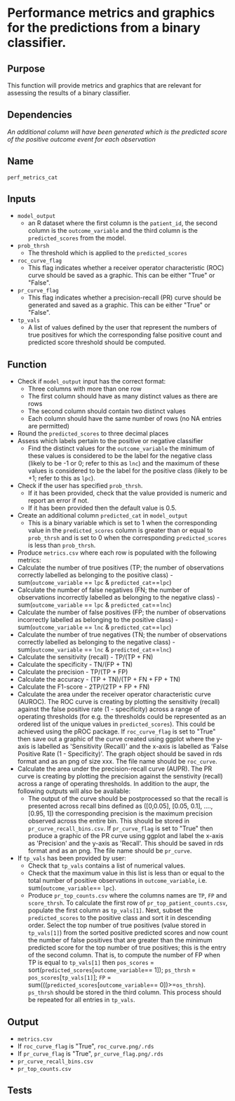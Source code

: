 # Performance metrics and graphics for the predictions from a binary classifier.

## Purpose
This function will provide metrics and graphics that are relevant for assessing the results of a binary classifier.

## Dependencies
_An additional column will have been generated which is the predicted score of the positive outcome event for each observation_

## Name
`perf_metrics_cat`

## Inputs
* `model_output`
  * an R dataset where the first column is the `patient_id`, the second column is the `outcome_variable` and the third column is the `predicted_scores` from the model.
* `prob_thrsh`
  * The threshold which is applied to the `predicted_scores`
* `roc_curve_flag`
  * This flag indicates whether a receiver operator characteristic (ROC) curve should be saved as a graphic. This can be either "True" or "False".
* `pr_curve_flag`
  * This flag indicates whether a precision-recall (PR) curve should be generated and saved as a graphic. This can be either "True" or "False".
* `tp_vals`
  * A list of values defined by the user that represent the numbers of true positives for which the
corresponding false positive count and predicted score threshold should be computed.

## Function
* Check if `model_output` input has the correct format:
  * Three columns with more than one row
  * The first column should have as many distinct values as there are rows
  * The second column should contain two distinct values
  * Each column should have the same number of rows (no NA entries are permitted)
* Round the `predicted_scores` to three decimal places
* Assess which labels pertain to the positive or negative classifier
  * Find the distinct values for the `outcome_variable` the minimum of these values is  considered to be the label for the negative class (likely to be -1 or 0; refer to this as `lnc`) and the maximum of these values is considered to be the label for the positive class (likely to be +1; refer to this as `lpc`).
* Check if the user has specified `prob_thrsh`.
  * If it has been provided, check that the value provided is numeric and report an error if not.
  * If it has been provided then the default value is 0.5.
* Create an additional column `predicted_cat` in `model_output`
  * This is a binary variable which is set to 1 when the corresponding value in the `predicted_scores` column is greater than or equal to `prob_thrsh` and is set to 0 when the corresponding `predicted_scores` is less than `prob_thrsh`.
* Produce `metrics.csv` where each row is populated with the following metrics:  
 * Calculate the number of true positives (TP; the number of observations correctly labelled as belonging to the positive class) - sum(`outcome_variable` == `lpc` & `predicted_cat`==`lpc`)
 * Calculate the number of false negatives (FN; the number of observations incorrectly labelled as belonging to the negative class) -  sum(`outcome_variable` == `lpc` & `predicted_cat`==`lnc`)
 * Calculate the number of false positives (FP; the number of observations incorrectly labelled as belonging to the positive class) - sum(`outcome_variable` == `lnc` & `predicted_cat`==`lpc`)
 * Calculate the number of true negatives (TN; the number of observations correctly labelled as belonging to the negative class) - sum(`outcome_variable` == `lnc` & `predicted_cat`==`lnc`)
 * Calculate the sensitivity (recall) - TP/(TP + FN)
 * Calculate the specificity - TN/(FP + TN)
 * Calculate the precision - TP/(TP + FP)
 * Calculate the accuracy - (TP + TN)/(TP + FN + FP + TN)
 * Calculate the F1-score - 2TP/(2TP + FP + FN)
* Calculate the area under the receiver operator characteristic curve (AUROC). The ROC curve is creating by plotting the sensitivity (recall) against the false positive rate (1 - specificity) across a range of operating thresholds (for e.g. the thresholds could be represented as an ordered list of the unique values in `predicted_scores`). This could be achieved using the pROC package. If `roc_curve_flag` is set to "True" then save out a graphic of the curve created using ggplot where the y-axis is labelled as 'Sensitivity (Recall)' and the x-axis is labelled as 'False Positive Rate (1 - Specificity)'. The graph object should be saved in rds format and as an png of size xxx. The file name should be `roc_curve`.  
* Calculate the area under the precision-recall curve (AUPR). The PR curve is creating by plotting the precision against the senstivity (recall) across a range of operating thresholds. In addition to the aupr, the following outputs will also be available:
  * The output of the curve should be postprocessed so that the recall is presented across recall bins defined as ([0,0.05], [0.05, 0.1], ...., [0.95, 1]) the corresponding precision is the maximum precision observed across the entire bin. This should be stored in `pr_curve_recall_bins.csv`.  If `pr_curve_flag` is set to "True" then produce a graphic of the PR curve  using ggplot and label the x-axis as 'Precision' and the y-axis as 'Recall'. This should be saved in rds format and as an png. The file name should be `pr_curve`.
* If `tp_vals` has been provided by user:
  * Check that `tp_vals` contains a list of numerical values.
  * Check that the maximum value in this list is less than or equal to the total number of positive observations in `outcome_variable`, i.e. sum(`outcome_variable`== `lpc`).
  * Produce `pr_top_counts.csv` where the columns names are `TP`, `FP` and `score_thrsh`. To calculate the first row of `pr_top_patient_counts.csv`, populate the first column as `tp_vals[1]`. Next, subset the `predicted_scores` to the positive class and sort it in descending order. Select the top number of true positives (value stored in `tp_vals[1]`) from the sorted positive predicted scores and now count the number of false positives that are greater than the minimum predicted score for the top number of true positives; this is the entry of the second column. That is, to compute the number of FP when TP is equal to `tp_vals[1]` then `pos_scores` = sort(`predicted_scores`[`outcome_variable`== 1]); `ps_thrsh` = `pos_scores`[`tp_vals[1]`]; `FP` = sum(((`predicted_scores`[`outcome_variable`== 0])>=`os_thrsh`). `ps_thrsh` should be stored in the third column. This process should be repeated for all entries in `tp_vals`.

## Output
* `metrics.csv`
* If `roc_curve_flag` is "True", `roc_curve.png/.rds`
* If `pr_curve_flag` is "True", `pr_curve_flag.png/.rds`
* `pr_curve_recall_bins.csv`
* `pr_top_counts.csv`

## Tests
